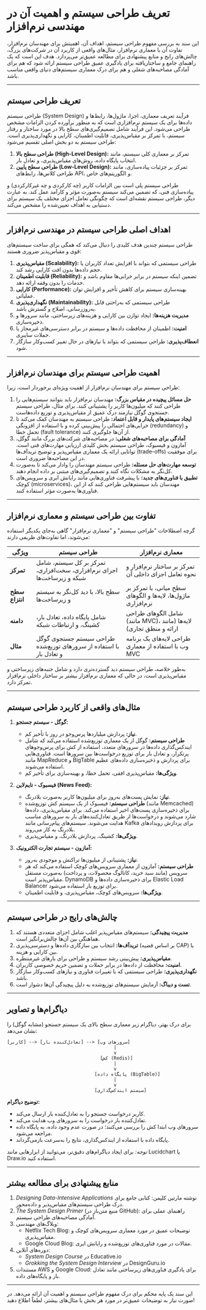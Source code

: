 # تعریف طراحی سیستم و اهمیت آن در مهندسی نرم‌افزار

این سند به بررسی مفهوم طراحی سیستم، اهداف آن، اهمیتش برای مهندسان نرم‌افزار، تفاوت آن با معماری نرم‌افزار، مثال‌های واقعی از کاربرد آن در شرکت‌های بزرگ، چالش‌های رایج و منابع پیشنهادی برای مطالعه عمیق‌تر می‌پردازد. هدف این است که یک راهنمای جامع و ساختاریافته برای یادگیری عمیق طراحی سیستم ارائه شود که هم برای آمادگی مصاحبه‌های شغلی و هم برای درک معماری سیستم‌های دنیای واقعی مناسب باشد.

---

## تعریف طراحی سیستم

طراحی سیستم (System Design) فرآیند تعریف معماری، اجزا، ماژول‌ها، رابط‌ها و داده‌ها برای یک سیستم نرم‌افزاری است که به منظور برآورده کردن الزامات مشخص طراحی می‌شود. این فرآیند شامل تصمیم‌گیری‌های سطح بالا در مورد ساختار و رفتار سیستم، با تمرکز بر مقیاس‌پذیری، قابلیت اطمینان، کارایی و نگهداری‌پذیری است. طراحی سیستم به دو بخش اصلی تقسیم می‌شود:

1. **طراحی سطح بالا (High-Level Design):** تمرکز بر معماری کلی سیستم، مانند انتخاب پایگاه داده، روش‌های مقیاس‌پذیری، و تعادل بار.
2. **طراحی سطح پایین (Low-Level Design):** تمرکز بر جزئیات پیاده‌سازی، مانند طراحی کلاس‌ها، رابط‌های API، و الگوریتم‌های خاص.

طراحی سیستم پلی است بین الزامات کاربر (چه کارکردی و چه غیرکارکردی) و پیاده‌سازی فنی، که تضمین می‌کند سیستم به‌صورت مؤثر و کارآمد عمل کند. به عبارت دیگر، طراحی سیستم نقشه‌ای است که چگونگی تعامل اجزای مختلف یک سیستم برای دستیابی به اهداف تعیین‌شده را مشخص می‌کند.

---

## اهداف اصلی طراحی سیستم در مهندسی نرم‌افزار

طراحی سیستم چندین هدف کلیدی را دنبال می‌کند که همگی برای ساخت سیستم‌های قوی و مقیاس‌پذیر ضروری هستند:

1. **مقیاس‌پذیری (Scalability):** طراحی سیستمی که بتواند با افزایش تعداد کاربران یا حجم داده‌ها بدون افت کارایی رشد کند.
2. **قابلیت اطمینان (Reliability):** تضمین اینکه سیستم در برابر خرابی‌ها مقاوم باشد و خدمات را بدون وقفه ارائه دهد.
3. **کارایی (Performance):** بهینه‌سازی سیستم برای کاهش تأخیر و افزایش توان عملیاتی.
4. **نگهداری‌پذیری (Maintainability):** طراحی سیستمی که به‌راحتی قابل به‌روزرسانی، اصلاح و گسترش باشد.
5. **مدیریت هزینه‌ها:** ایجاد توازن بین کارایی و هزینه‌های زیرساختی، مانند سرورها و ذخیره‌سازی.
6. **امنیت:** اطمینان از محافظت داده‌ها و سیستم در برابر دسترسی‌های غیرمجاز یا حملات سایبری.
7. **انعطاف‌پذیری:** طراحی سیستمی که بتواند با نیازهای در حال تغییر کسب‌وکار سازگار شود.

---

## اهمیت طراحی سیستم برای مهندسان نرم‌افزار

طراحی سیستم برای مهندسان نرم‌افزار از اهمیت ویژه‌ای برخوردار است، زیرا:

1. **حل مسائل پیچیده در مقیاس بزرگ:** مهندسان نرم‌افزار باید بتوانند سیستم‌هایی را طراحی کنند که میلیون‌ها کاربر را پشتیبانی کنند. برای مثال، طراحی سیستم جستجوی گوگل نیازمند درک عمیق از مقیاس‌پذیری و توزیع داده‌هاست.
2. **ایجاد سیستم‌های پایدار و قابل اعتماد:** طراحی سیستم به مهندسان کمک می‌کند تا خرابی‌های احتمالی را پیش‌بینی کرده و با استفاده از افزونگی (redundancy) و تحمل خطا (fault tolerance) از آن‌ها جلوگیری کنند.
3. **آمادگی برای مصاحبه‌های شغلی:** در مصاحبه‌های شرکت‌های بزرگ مانند گوگل، آمازون و فیسبوک، طراحی سیستم بخش کلیدی ارزیابی مهارت‌های فنی است. توانایی ارائه یک معماری مقیاس‌پذیر و توضیح تریدآف‌ها (trade-offs) برای موفقیت در این مصاحبه‌ها ضروری است.
4. **توسعه مهارت‌های حل مسئله:** طراحی سیستم مهندسان را وادار می‌کند تا به‌صورت کل‌نگر به مشکلات نگاه کنند و تصمیم‌گیری‌های مبتنی بر داده انجام دهند.
5. **تطبیق با فناوری‌های جدید:** با پیشرفت فناوری‌هایی مانند رایانش ابری و سرویس‌های کوچک (microservices)، مهندسان باید سیستم‌هایی طراحی کنند که از این فناوری‌ها به‌صورت مؤثر استفاده کنند.

---

## تفاوت بین طراحی سیستم و معماری نرم‌افزار

گرچه اصطلاحات "طراحی سیستم" و "معماری نرم‌افزار" گاهی به‌جای یکدیگر استفاده می‌شوند، اما تفاوت‌های ظریفی دارند:

| **ویژگی**                     | **طراحی سیستم**                                                                 | **معماری نرم‌افزار**                                                   |
|-------------------------------|--------------------------------------------------------------------------------|-----------------------------------------------------------------------|
| **تمرکز**                    | تمرکز بر کل سیستم، شامل اجزای نرم‌افزاری، سخت‌افزاری، شبکه و زیرساخت‌ها | تمرکز بر ساختار نرم‌افزار و نحوه تعامل اجزای داخلی آن               |
| **سطح انتزاع**               | سطح بالا، با دید کل‌نگر به سیستم و زیرساخت‌ها                           | سطح میانی، با تمرکز بر ماژول‌ها، لایه‌ها و الگوهای نرم‌افزاری         |
| **دامنه**                    | شامل پایگاه داده، تعادل بار، کشینگ، و ارتباطات شبکه                     | شامل الگوهای طراحی (مانند MVC)، لایه‌ها (مانند ارائه و منطق تجاری)     |
| **مثال**                     | طراحی سیستم جستجوی گوگل با استفاده از سرورهای توزیع‌شده و تعادل بار    | طراحی لایه‌های یک برنامه وب با استفاده از معماری MVC                  |

به‌طور خلاصه، طراحی سیستم دید گسترده‌تری دارد و شامل جنبه‌های زیرساختی و مقیاس‌پذیری است، در حالی که معماری نرم‌افزار بیشتر بر ساختار داخلی نرم‌افزار تمرکز دارد.

---

## مثال‌های واقعی از کاربرد طراحی سیستم

1. **گوگل - سیستم جستجو:**
   - **نیاز:** پردازش میلیاردها پرس‌وجو در روز با تأخیر کم.
   - **طراحی سیستم:** گوگل از یک معماری توزیع‌شده استفاده می‌کند که شامل ایندکس‌گذاری داده‌ها در سرورهای متعدد، استفاده از کش برای پرس‌وجوهای پرتکرار، و تعادل بار برای توزیع درخواست‌ها بین سرورها است. فناوری‌هایی مانند MapReduce و BigTable برای پردازش و ذخیره‌سازی داده‌های عظیم استفاده می‌شوند.
   - **ویژگی‌ها:** مقیاس‌پذیری افقی، تحمل خطا، و بهینه‌سازی برای تأخیر کم.

2. **فیسبوک - تایم‌لاین (News Feed):**
   - **نیاز:** نمایش پست‌های به‌روز برای میلیون‌ها کاربر به‌صورت بلادرنگ.
   - **طراحی سیستم:** فیسبوک از یک سیستم کش توزیع‌شده (مانند Memcached) برای ذخیره‌سازی پست‌های اخیر استفاده می‌کند. برای مقیاس‌پذیری، داده‌ها شارد می‌شوند و درخواست‌ها از طریق تعادل‌کننده‌های بار به سرورهای مناسب هدایت می‌شوند. سیستم‌های پیام‌رسانی مانند Kafka برای پردازش رویدادهای بلادرنگ به کار می‌روند.
   - **ویژگی‌ها:** کشینگ، پردازش بلادرنگ، و مقیاس‌پذیری.

3. **آمازون - سیستم تجارت الکترونیک:**
   - **نیاز:** پشتیبانی از میلیون‌ها تراکنش و موجودی به‌روز.
   - **طراحی سیستم:** آمازون از معماری سرویس‌های کوچک استفاده می‌کند که هر سرویس (مانند سبد خرید، کاتالوگ محصولات، و پرداخت) به‌صورت مستقل مقیاس‌پذیر است. DynamoDB برای ذخیره‌سازی داده‌ها و Elastic Load Balancer برای توزیع بار استفاده می‌شود.
   - **ویژگی‌ها:** سرویس‌های کوچک، مقیاس‌پذیری، و قابلیت اطمینان.

---

## چالش‌های رایج در طراحی سیستم

1. **مدیریت پیچیدگی:** سیستم‌های مقیاس‌پذیر اغلب شامل اجزای متعددی هستند که هماهنگی بین آن‌ها چالش‌برانگیز است.
2. **تریدآف‌ها:** انتخاب بین سازگاری داده‌ها و دسترسی‌پذیری (بر اساس قضیه CAP) یا بین کارایی و هزینه.
3. **مقیاس‌پذیری:** پیش‌بینی رشد سیستم و طراحی برای بارهای غیرمنتظره.
4. **امنیت:** محافظت از داده‌ها در برابر حملات و تضمین حریم خصوصی کاربران.
5. **نگهداری‌پذیری:** طراحی سیستمی که با تغییرات فناوری و نیازهای کسب‌وکار سازگار باشد.
6. **تست و دیباگ:** آزمایش سیستم‌های توزیع‌شده به دلیل پیچیدگی آن‌ها دشوار است.

---

## دیاگرام‌ها و تصاویر

برای درک بهتر، دیاگرام زیر معماری سطح بالای یک سیستم جستجو (مشابه گوگل) را نشان می‌دهد:

```
[کاربر] --> [تعادل‌کننده بار] --> [سرورهای وب]
                                       |
                                       v
                                  [کش (Redis)]
                                       |
                                       v
                                [پایگاه داده (BigTable)]
                                       |
                                       v
                                [سیستم ایندکس‌گذاری]
```

**توضیح دیاگرام:**
- کاربر درخواست جستجو را به تعادل‌کننده بار ارسال می‌کند.
- تعادل‌کننده بار درخواست را به سرورهای وب هدایت می‌کند.
- سرورهای وب ابتدا کش را بررسی می‌کنند؛ در صورت عدم وجود داده، به پایگاه داده مراجعه می‌شود.
- پایگاه داده با استفاده از ایندکس‌گذاری، نتایج را به‌سرعت بازمی‌گرداند.

*توجه:* برای ایجاد دیاگرام‌های دقیق‌تر، می‌توانید از ابزارهایی مانند Lucidchart یا Draw.io استفاده کنید.

---

## منابع پیشنهادی برای مطالعه بیشتر

1. *Designing Data-Intensive Applications* نوشته مارتین کلپمن: کتابی جامع برای درک طراحی سیستم‌های مقیاس‌پذیر و داده‌محور.
2. *The System Design Primer* (منبع متن‌باز در GitHub): راهنمای عملی برای آمادگی مصاحبه‌های طراحی سیستم.
3. وبلاگ‌های مهندسی:
   - Netflix Tech Blog: توضیحات عمیق در مورد معماری سرویس‌های کوچک و مقیاس‌پذیری.
   - Google Cloud Blog: مقالات در مورد فناوری‌های توزیع‌شده و رایانش ابری.
4. دوره‌های آنلاین:
   - *System Design Course* در Educative.io
   - *Grokking the System Design Interview* در DesignGuru.io
5. مستندات AWS و Google Cloud: برای یادگیری فناوری‌های زیرساختی مانند تعادل بار و پایگاه‌های داده.

---

این سند یک پایه محکم برای درک مفهوم طراحی سیستم و اهمیت آن ارائه می‌دهد. در صورت نیاز به توضیحات عمیق‌تر در مورد هر بخش یا مثال‌های بیشتر، لطفاً اطلاع دهید!
